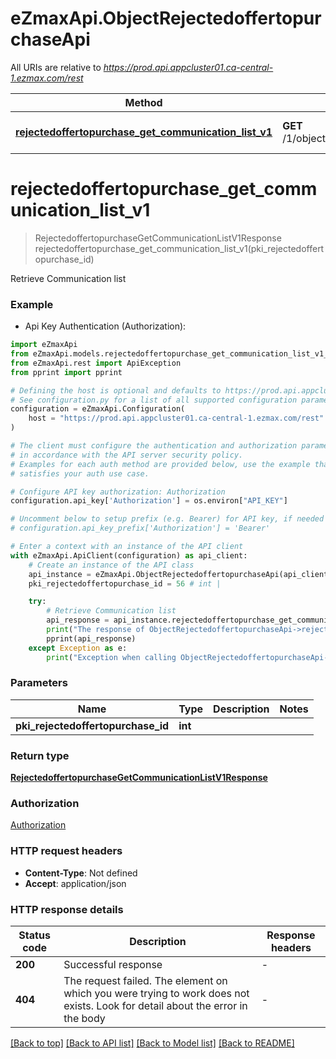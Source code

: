 # eZmaxApi.ObjectRejectedoffertopurchaseApi

All URIs are relative to *https://prod.api.appcluster01.ca-central-1.ezmax.com/rest*

Method | HTTP request | Description
------------- | ------------- | -------------
[**rejectedoffertopurchase_get_communication_list_v1**](ObjectRejectedoffertopurchaseApi.md#rejectedoffertopurchase_get_communication_list_v1) | **GET** /1/object/rejectedoffertopurchase/{pkiRejectedoffertopurchaseID}/getCommunicationList | Retrieve Communication list


# **rejectedoffertopurchase_get_communication_list_v1**
> RejectedoffertopurchaseGetCommunicationListV1Response rejectedoffertopurchase_get_communication_list_v1(pki_rejectedoffertopurchase_id)

Retrieve Communication list



### Example

* Api Key Authentication (Authorization):

```python
import eZmaxApi
from eZmaxApi.models.rejectedoffertopurchase_get_communication_list_v1_response import RejectedoffertopurchaseGetCommunicationListV1Response
from eZmaxApi.rest import ApiException
from pprint import pprint

# Defining the host is optional and defaults to https://prod.api.appcluster01.ca-central-1.ezmax.com/rest
# See configuration.py for a list of all supported configuration parameters.
configuration = eZmaxApi.Configuration(
    host = "https://prod.api.appcluster01.ca-central-1.ezmax.com/rest"
)

# The client must configure the authentication and authorization parameters
# in accordance with the API server security policy.
# Examples for each auth method are provided below, use the example that
# satisfies your auth use case.

# Configure API key authorization: Authorization
configuration.api_key['Authorization'] = os.environ["API_KEY"]

# Uncomment below to setup prefix (e.g. Bearer) for API key, if needed
# configuration.api_key_prefix['Authorization'] = 'Bearer'

# Enter a context with an instance of the API client
with eZmaxApi.ApiClient(configuration) as api_client:
    # Create an instance of the API class
    api_instance = eZmaxApi.ObjectRejectedoffertopurchaseApi(api_client)
    pki_rejectedoffertopurchase_id = 56 # int | 

    try:
        # Retrieve Communication list
        api_response = api_instance.rejectedoffertopurchase_get_communication_list_v1(pki_rejectedoffertopurchase_id)
        print("The response of ObjectRejectedoffertopurchaseApi->rejectedoffertopurchase_get_communication_list_v1:\n")
        pprint(api_response)
    except Exception as e:
        print("Exception when calling ObjectRejectedoffertopurchaseApi->rejectedoffertopurchase_get_communication_list_v1: %s\n" % e)
```



### Parameters


Name | Type | Description  | Notes
------------- | ------------- | ------------- | -------------
 **pki_rejectedoffertopurchase_id** | **int**|  | 

### Return type

[**RejectedoffertopurchaseGetCommunicationListV1Response**](RejectedoffertopurchaseGetCommunicationListV1Response.md)

### Authorization

[Authorization](../README.md#Authorization)

### HTTP request headers

 - **Content-Type**: Not defined
 - **Accept**: application/json

### HTTP response details

| Status code | Description | Response headers |
|-------------|-------------|------------------|
**200** | Successful response |  -  |
**404** | The request failed. The element on which you were trying to work does not exists. Look for detail about the error in the body |  -  |

[[Back to top]](#) [[Back to API list]](../README.md#documentation-for-api-endpoints) [[Back to Model list]](../README.md#documentation-for-models) [[Back to README]](../README.md)

